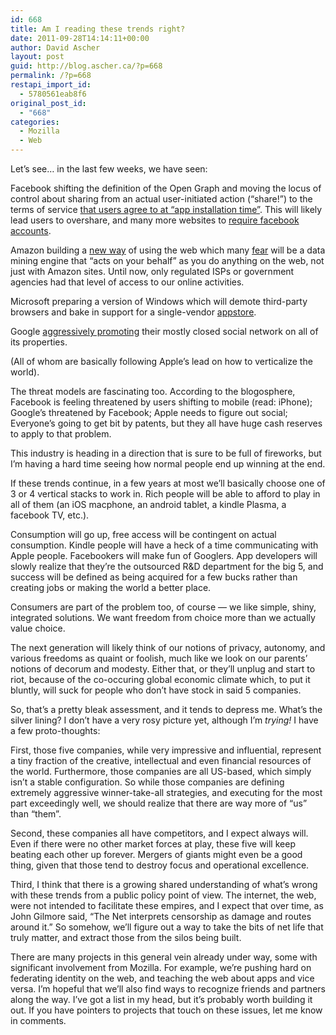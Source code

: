 ```yaml
---
id: 668
title: Am I reading these trends right?
date: 2011-09-28T14:14:11+00:00
author: David Ascher
layout: post
guid: http://blog.ascher.ca/?p=668
permalink: /?p=668
restapi_import_id:
  - 5780561eab8f6
original_post_id:
  - "668"
categories:
  - Mozilla
  - Web
---
```

Let&#8217;s see&#8230; in the last few weeks, we have seen:

Facebook shifting the definition of the Open Graph and moving the locus of control about sharing from an actual user-initiated action (&#8220;share!&#8221;) to the terms of service [that users agree to at &#8220;app installation time&#8221;](http://www.readwriteweb.com/archives/read_in_facebook_social_news_apps.php). This will likely lead users to overshare, and many more websites to [require facebook accounts](http://www.theregister.co.uk/2011/09/27/zuckerberg_reservation_and_the_future_of_content_platforms/).

Amazon building a [new way](http://www.amazon.com/gp/help/customer/display.html/ref=hp_rel_topic?ie=UTF8&nodeId=200775440) of using the web which many [fear](http://cdespinosa.posterous.com/fire) will be a data mining engine that &#8220;acts on your behalf&#8221; as you do anything on the web, not just with Amazon sites. Until now, only regulated ISPs or government agencies had that level of access to our online activities.

Microsoft preparing a version of Windows which will demote third-party browsers and bake in support for a single-vendor [appstore](http://www.readwriteweb.com/cloud/2011/09/build-2011-first-details-on-th.php).

Google [aggressively promoting](http://gizmodo.com/5816448/googles-new-home-page-pushes-you-to-plus) their mostly closed social network on all of its properties.

(All of whom are basically following Apple&#8217;s lead on how to verticalize the world).

The threat models are fascinating too. According to the blogosphere, Facebook is feeling threatened by users shifting to mobile (read: iPhone); Google&#8217;s threatened by Facebook; Apple needs to figure out social; Everyone&#8217;s going to get bit by patents, but they all have huge cash reserves to apply to that problem.

This industry is heading in a direction that is sure to be full of fireworks, but I&#8217;m having a hard time seeing how normal people end up winning at the end.

If these trends continue, in a few years at most we&#8217;ll basically choose one of 3 or 4 vertical stacks to work in. Rich people will be able to afford to play in all of them (an iOS macphone, an android tablet, a kindle Plasma, a facebook TV, etc.).

Consumption will go up, free access will be contingent on actual consumption. Kindle people will have a heck of a time communicating with Apple people. Facebookers will make fun of Googlers. App developers will slowly realize that they&#8217;re the outsourced R&D department for the big 5, and success will be defined as being acquired for a few bucks rather than creating jobs or making the world a better place.

Consumers are part of the problem too, of course &#8212; we like simple, shiny, integrated solutions. We want freedom from choice more than we actually value choice.

The next generation will likely think of our notions of privacy, autonomy, and various freedoms as quaint or foolish, much like we look on our parents&#8217; notions of decorum and modesty. Either that, or they&#8217;ll unplug and start to riot, because of the co-occuring global economic climate which, to put it bluntly, will suck for people who don&#8217;t have stock in said 5 companies.

So, that&#8217;s a pretty bleak assessment, and it tends to depress me. What&#8217;s the silver lining? I don&#8217;t have a very rosy picture yet, although I&#8217;m _trying!_ I have a few proto-thoughts:

First, those five companies, while very impressive and influential, represent a tiny fraction of the creative, intellectual and even financial resources of the world. Furthermore, those companies are all US-based, which simply isn&#8217;t a stable configuration. So while those companies are defining extremely aggressive winner-take-all strategies, and executing for the most part exceedingly well, we should realize that there are way more of &#8220;us&#8221; than &#8220;them&#8221;.

Second, these companies all have competitors, and I expect always will. Even if there were no other market forces at play, these five will keep beating each other up forever. Mergers of giants might even be a good thing, given that those tend to destroy focus and operational excellence.

Third, I think that there is a growing shared understanding of what&#8217;s wrong with these trends from a public policy point of view. The internet, the web, were not intended to facilitate these empires, and I expect that over time, as John Gilmore said, &#8220;The Net interprets censorship as damage and routes around it.&#8221; So somehow, we&#8217;ll figure out a way to take the bits of net life that truly matter, and extract those from the silos being built.

There are many projects in this general vein already under way, some with significant involvement from Mozilla. For example, we&#8217;re pushing hard on federating identity on the web, and teaching the web about apps and vice versa. I&#8217;m hopeful that we&#8217;ll also find ways to recognize friends and partners along the way. I&#8217;ve got a list in my head, but it&#8217;s probably worth building it out. If you have pointers to projects that touch on these issues, let me know in comments.
